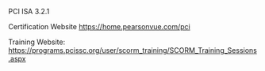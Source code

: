 PCI ISA 3.2.1


Certification Website
https://home.pearsonvue.com/pci

Training Website: 
https://programs.pcissc.org/user/scorm_training/SCORM_Training_Sessions.aspx